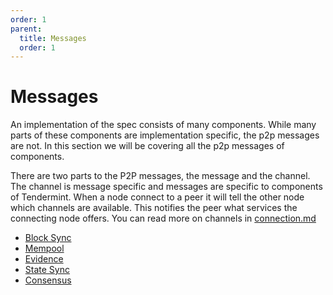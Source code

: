 ```yaml
---
order: 1
parent:
  title: Messages
  order: 1
---
```


# Messages

An implementation of the spec consists of many components. While many parts of these components are implementation specific, the p2p messages are not. In this section we will be covering all the p2p messages of components.

There are two parts to the P2P messages, the message and the channel. The channel is message specific and messages are specific to components of Tendermint. When a node connect to a peer it will tell the other node which channels are available. This notifies the peer what services the connecting node offers. You can read more on channels in [connection.md](../connection.md#mconnection)

- [Block Sync](./block-sync.md)
- [Mempool](./mempool.md)
- [Evidence](./evidence.md)
- [State Sync](./state-sync.md)
- [Consensus](./consensus.md)
